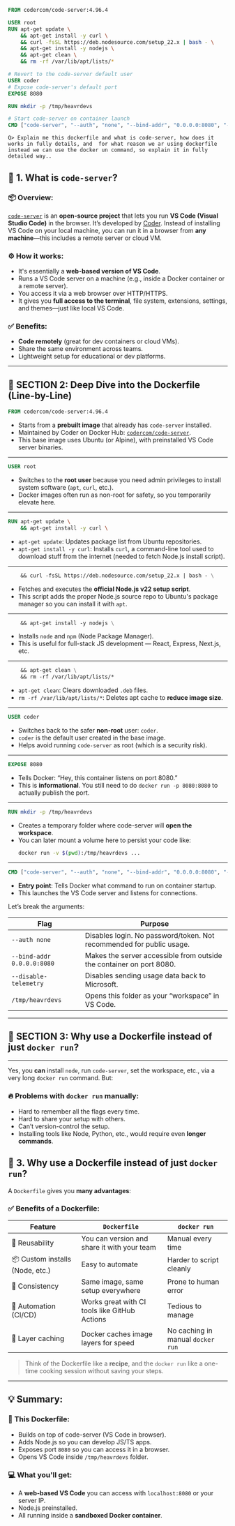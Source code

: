 ```dockerfile
FROM codercom/code-server:4.96.4

USER root
RUN apt-get update \
    && apt-get install -y curl \
    && curl -fsSL https://deb.nodesource.com/setup_22.x | bash - \
    && apt-get install -y nodejs \
    && apt-get clean \
    && rm -rf /var/lib/apt/lists/*

# Revert to the code-server default user
USER coder
# Expose code-server's default port
EXPOSE 8080

RUN mkdir -p /tmp/heavrdevs

# Start code-server on container launch
CMD ["code-server", "--auth", "none", "--bind-addr", "0.0.0.0:8080", "--disable-telemetry", "/tmp/heavrdevs"]
```
```
Q> Explain me this dockerfile and what is code-server, how does it works in fully details, and  for what reason we ar using dockerfile instead we can use the docker un command, so explain it in fully detailed way..
```

## 🧠 1. **What is `code-server`?**

### 📦 Overview:
[`code-server`](https://github.com/coder/code-server) is an **open-source project** that lets you run **VS Code (Visual Studio Code)** in the browser. It’s developed by [Coder](https://coder.com). Instead of installing VS Code on your local machine, you can run it in a browser from **any machine**—this includes a remote server or cloud VM.

### ⚙️ How it works:
- It's essentially a **web-based version of VS Code**.
- Runs a VS Code server on a machine (e.g., inside a Docker container or a remote server).
- You access it via a web browser over HTTP/HTTPS.
- It gives you **full access to the terminal**, file system, extensions, settings, and themes—just like local VS Code.

### ✅ Benefits:
- **Code remotely** (great for dev containers or cloud VMs).
- Share the same environment across teams.
- Lightweight setup for educational or dev platforms.

---

## 🔨 SECTION 2: Deep Dive into the Dockerfile (Line-by-Line)

```Dockerfile
FROM codercom/code-server:4.96.4
```
- Starts from a **prebuilt image** that already has `code-server` installed.
- Maintained by Coder on Docker Hub: [`codercom/code-server`](https://hub.docker.com/r/codercom/code-server).
- This base image uses Ubuntu (or Alpine), with preinstalled VS Code server binaries.

---

```Dockerfile
USER root
```
- Switches to the **root user** because you need admin privileges to install system software (`apt`, `curl`, etc.).
- Docker images often run as non-root for safety, so you temporarily elevate here.

---

```Dockerfile
RUN apt-get update \
    && apt-get install -y curl \
```
- `apt-get update`: Updates package list from Ubuntu repositories.
- `apt-get install -y curl`: Installs `curl`, a command-line tool used to download stuff from the internet (needed to fetch Node.js install script).

---

```Dockerfile
    && curl -fsSL https://deb.nodesource.com/setup_22.x | bash - \
```
- Fetches and executes the **official Node.js v22 setup script**.
- This script adds the proper Node.js source repo to Ubuntu's package manager so you can install it with `apt`.

---

```Dockerfile
    && apt-get install -y nodejs \
```
- Installs `node` and `npm` (Node Package Manager).
- This is useful for full-stack JS development — React, Express, Next.js, etc.

---

```Dockerfile
    && apt-get clean \
    && rm -rf /var/lib/apt/lists/*
```
- `apt-get clean`: Clears downloaded `.deb` files.
- `rm -rf /var/lib/apt/lists/*`: Deletes apt cache to **reduce image size**.

---

```Dockerfile
USER coder
```
- Switches back to the safer **non-root** user: `coder`.
- `coder` is the default user created in the base image.
- Helps avoid running `code-server` as root (which is a security risk).

---

```Dockerfile
EXPOSE 8080
```
- Tells Docker: “Hey, this container listens on port 8080.”
- This is **informational**. You still need to do `docker run -p 8080:8080` to actually publish the port.

---

```Dockerfile
RUN mkdir -p /tmp/heavrdevs
```
- Creates a temporary folder where code-server will **open the workspace**.
- You can later mount a volume here to persist your code like:
  ```bash
  docker run -v $(pwd):/tmp/heavrdevs ...
  ```

---

```Dockerfile
CMD ["code-server", "--auth", "none", "--bind-addr", "0.0.0.0:8080", "--disable-telemetry", "/tmp/heavrdevs"]
```
- **Entry point**: Tells Docker what command to run on container startup.
- This launches the VS Code server and listens for connections.

Let’s break the arguments:

| Flag | Purpose |
|------|---------|
| `--auth none` | Disables login. No password/token. Not recommended for public usage. |
| `--bind-addr 0.0.0.0:8080` | Makes the server accessible from outside the container on port 8080. |
| `--disable-telemetry` | Disables sending usage data back to Microsoft. |
| `/tmp/heavrdevs` | Opens this folder as your “workspace” in VS Code. |

---

## 🚢 SECTION 3: Why use a Dockerfile instead of just `docker run`?

---

Yes, you **can** install `node`, run `code-server`, set the workspace, etc., via a very long `docker run` command. But:

### 🔥 Problems with `docker run` manually:
- Hard to remember all the flags every time.
- Hard to share your setup with others.
- Can’t version-control the setup.
- Installing tools like Node, Python, etc., would require even **longer commands**.

## 🧱 3. Why use a Dockerfile instead of just `docker run`?

A `Dockerfile` gives you **many advantages**:

### ✅ Benefits of a Dockerfile:
| Feature                          | `Dockerfile`                                | `docker run`                          |
|----------------------------------|----------------------------------------------|----------------------------------------|
| 🧹 Reusability                   | You can version and share it with your team | Manual every time                     |
| 📦 Custom installs (Node, etc.) | Easy to automate                             | Harder to script cleanly               |
| 🧪 Consistency                  | Same image, same setup everywhere           | Prone to human error                   |
| 🚀 Automation (CI/CD)           | Works great with CI tools like GitHub Actions | Tedious to manage                      |
| 🔐 Layer caching                | Docker caches image layers for speed         | No caching in manual `docker run`     |

> Think of the Dockerfile like a **recipe**, and the `docker run` like a one-time cooking session without saving your steps.

---

## 💡 Summary:

### 🔧 This Dockerfile:
- Builds on top of code-server (VS Code in browser).
- Adds Node.js so you can develop JS/TS apps.
- Exposes port `8080` so you can access it in a browser.
- Opens VS Code inside `/tmp/heavrdevs` folder.

### 💻 What you'll get:
- A **web-based VS Code** you can access with `localhost:8080` or your server IP.
- Node.js preinstalled.
- All running inside a **sandboxed Docker container**.
